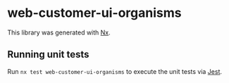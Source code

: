 # web-customer-ui-organisms

This library was generated with [Nx](https://nx.dev).

## Running unit tests

Run `nx test web-customer-ui-organisms` to execute the unit tests via [Jest](https://jestjs.io).
